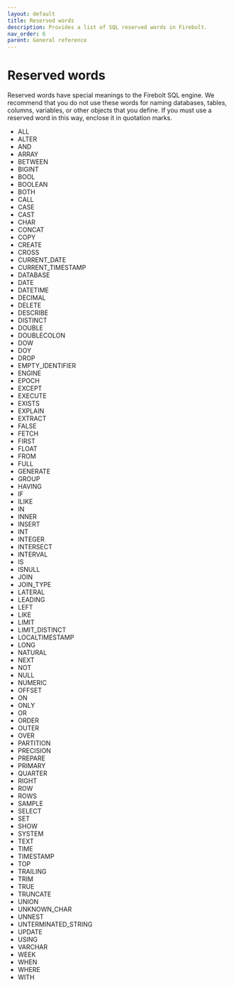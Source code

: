 ```yaml
---
layout: default
title: Reserved words
description: Provides a list of SQL reserved words in Firebolt.
nav_order: 6
parent: General reference
---
```


# Reserved words

Reserved words have special meanings to the Firebolt SQL engine. We recommend that you do not use these words for naming databases, tables, columns, variables, or other objects that you define. If you must use a reserved word in this way, enclose it in quotation marks.

* ALL
* ALTER
* AND
* ARRAY
* BETWEEN
* BIGINT
* BOOL
* BOOLEAN
* BOTH
* CALL
* CASE
* CAST
* CHAR
* CONCAT
* COPY
* CREATE
* CROSS
* CURRENT\_DATE
* CURRENT\_TIMESTAMP
* DATABASE
* DATE
* DATETIME
* DECIMAL
* DELETE
* DESCRIBE
* DISTINCT
* DOUBLE
* DOUBLECOLON
* DOW
* DOY
* DROP
* EMPTY\_IDENTIFIER
* ENGINE
* EPOCH
* EXCEPT
* EXECUTE
* EXISTS
* EXPLAIN
* EXTRACT
* FALSE
* FETCH
* FIRST
* FLOAT
* FROM
* FULL
* GENERATE
* GROUP
* HAVING
* IF
* ILIKE
* IN
* INNER
* INSERT
* INT
* INTEGER
* INTERSECT
* INTERVAL
* IS
* ISNULL
* JOIN
* JOIN\_TYPE
* LATERAL
* LEADING
* LEFT
* LIKE
* LIMIT
* LIMIT\_DISTINCT
* LOCALTIMESTAMP
* LONG
* NATURAL
* NEXT
* NOT
* NULL
* NUMERIC
* OFFSET
* ON
* ONLY
* OR
* ORDER
* OUTER
* OVER
* PARTITION
* PRECISION
* PREPARE
* PRIMARY
* QUARTER
* RIGHT
* ROW
* ROWS
* SAMPLE
* SELECT
* SET
* SHOW
* SYSTEM
* TEXT
* TIME
* TIMESTAMP
* TOP
* TRAILING
* TRIM
* TRUE
* TRUNCATE
* UNION
* UNKNOWN\_CHAR
* UNNEST
* UNTERMINATED\_STRING
* UPDATE
* USING
* VARCHAR
* WEEK
* WHEN
* WHERE
* WITH
